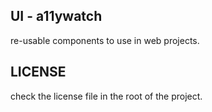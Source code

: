 ## UI - a11ywatch

re-usable components to use in web projects.

## LICENSE

check the license file in the root of the project.
